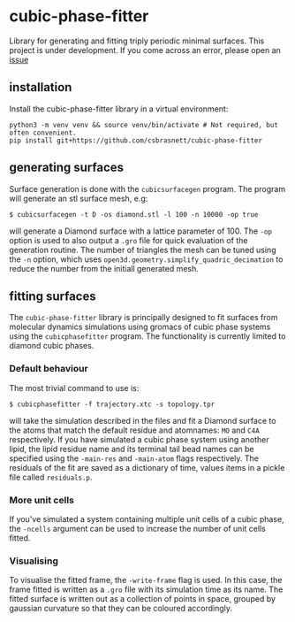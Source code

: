 # cubic-phase-fitter

Library for generating and fitting triply periodic minimal surfaces. This project is under development. If you come
across an error, please open an [issue](https://github.com/csbrasnett/cubic-phase-fitter/issues)

## installation

Install the cubic-phase-fitter library in a virtual environment:

```commandline
python3 -m venv venv && source venv/bin/activate # Not required, but often convenient.
pip install git+https://github.com/csbrasnett/cubic-phase-fitter
```

## generating surfaces

Surface generation is done with the `cubicsurfacegen` program. The program will
generate an stl surface mesh, e.g:

```commandline
$ cubicsurfacegen -t D -os diamond.stl -l 100 -n 10000 -op true
```

will generate a Diamond surface with a lattice parameter of 100. The `-op` option is used to also output a `.gro` file 
for quick evaluation of the generation routine. The number of triangles the mesh can be tuned using the `-n` option,
which uses `open3d.geometry.simplify_quadric_decimation` to reduce the number from the initiall generated mesh.


## fitting surfaces

The `cubic-phase-fitter` library is principally designed to fit surfaces from molecular dynamics simulations 
using gromacs of cubic phase systems using the `cubicphasefitter` program. The functionality is currently limited 
to diamond cubic phases. 

### Default behaviour

The most trivial command to use is:

```commandline
$ cubicphasefitter -f trajectory.xtc -s topology.tpr 
```

will take the simulation described in the files and fit a Diamond surface to the atoms that match the default residue 
and atomnames: `MO` and `C4A` respectively. If you have simulated a cubic phase system using another lipid, the lipid 
residue name and its terminal tail bead names can be specified using the `-main-res` and `-main-atom` flags respectively.
The residuals of the fit are saved as a dictionary of time, values items in a pickle file called `residuals.p`.

### More unit cells

If you've simulated a system containing multiple unit cells of a cubic phase, the
`-ncells` argument can be used to increase the number of unit cells fitted.

### Visualising

To visualise the fitted frame, the `-write-frame` flag is used. In this case, the frame fitted is written as a `.gro` file
with its simulation time as its name. The fitted surface is written out as a collection of points in space, grouped by 
gaussian curvature so that they can be coloured accordingly. 





